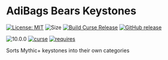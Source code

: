 # AdiBags Bears Keystones

[![License: MIT](https://img.shields.io/badge/License-MIT-yellow.svg)](https://opensource.org/licenses/MIT)
![Size](https://img.shields.io/github/repo-size/N6REJ/AdiBags_Bears_keystones)
[![Build Curse Release](https://github.com/N6REJ/AdiBags_Bears_keystones/actions/workflows/release.yml/badge.svg)](https://github.com/N6REJ/AdiBags_Bears_keystones/actions/workflows/release.yml)
[![GitHub release](https://img.shields.io/github/release/N6REJ/AdiBags_Bears_keystones.svg)](https://GitHub.com/N6REJ/AdiBags_Bears_keystones/releases/)

![10.0.0](https://img.shields.io/badge/Ready_for-10.0.0-darkgreen)
[![curse](https://img.shields.io/badge/Curseforge_Project_ID:-695642-purple)](https://www.curseforge.com/wow/addons/adibags_shadowlands_blacksmithing)
[![requires](https://img.shields.io/badge/Requires-AdiBags-brown)](https://www.curseforge.com/wow/addons/adibags)

Sorts Mythic+ keystones into their own categories
